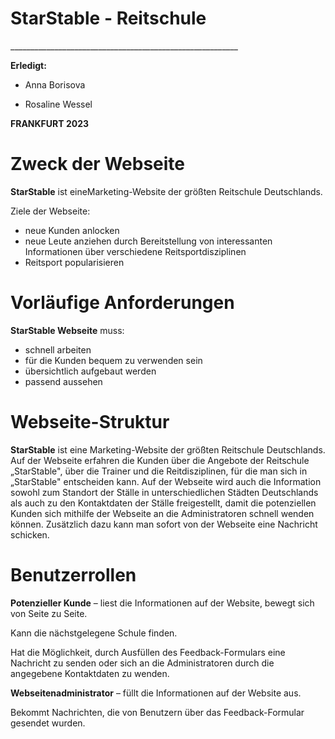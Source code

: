 
# **StarStable - Reitschule**

\_\_\_\_\_\_\_\_\_\_\_\_\_\_\_\_\_\_\_\_\_\_\_\_\_\_\_\_\_\_\_\_\_\_\_\_\_\_\_\_\_\_\_\_\_\_\_\_\_\_\_\_\_\_\_\_\_



**Erledigt:**

*  Anna Borisova

* Rosaline Wessel

**FRANKFURT 2023**



# **Zweck der Webseite**

**StarStable** ist eineMarketing-Website der größten Reitschule Deutschlands.

Ziele der Webseite:

- neue Kunden anlocken
- neue Leute anziehen durch Bereitstellung von interessanten Informationen über verschiedene Reitsportdisziplinen
- Reitsport popularisieren


# **Vorläufige Anforderungen**

**StarStable Webseite** muss:

- schnell arbeiten
- für die Kunden bequem zu verwenden sein
- übersichtlich aufgebaut werden
- passend aussehen


# **Webseite-Struktur**

**StarStable** ist eine Marketing-Website der größten Reitschule Deutschlands. Auf der Webseite erfahren die Kunden über die Angebote der Reitschule „StarStable", über die Trainer und die Reitdisziplinen, für die man sich in „StarStable" entscheiden kann. Auf der Webseite wird auch die Information sowohl zum Standort der Ställe in unterschiedlichen Städten Deutschlands als auch zu den Kontaktdaten der Ställe freigestellt, damit die potenziellen Kunden sich mithilfe der Webseite an die Administratoren schnell wenden können. Zusätzlich dazu kann man sofort von der Webseite eine Nachricht schicken.


# **Benutzerrollen**

**Potenzieller Kunde** – liest die Informationen auf der Website, bewegt sich von Seite zu Seite.

Kann die nächstgelegene Schule finden.

Hat die Möglichkeit, durch Ausfüllen des Feedback-Formulars eine Nachricht zu senden oder sich an die Administratoren durch die angegebene Kontaktdaten zu wenden.

**Webseitenadministrator** – füllt die Informationen auf der Website aus.

Bekommt Nachrichten, die von Benutzern über das Feedback-Formular gesendet wurden.
